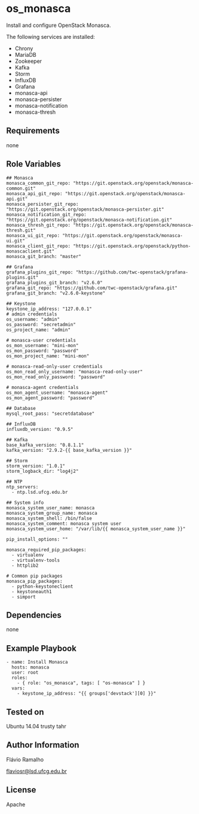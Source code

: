 os_monasca
==========

Install and configure OpenStack Monasca.

The following services are installed:
- Chrony
- MariaDB
- Zookeeper
- Kafka
- Storm
- InfluxDB
- Grafana
- monasca-api
- monasca-persister
- monasca-notification
- monasca-thresh

Requirements
------------

none

Role Variables
--------------

    ## Monasca
    monasca_common_git_repo: "https://git.openstack.org/openstack/monasca-common.git"
    monasca_api_git_repo: "https://git.openstack.org/openstack/monasca-api.git"
    monasca_persister_git_repo: "https://git.openstack.org/openstack/monasca-persister.git"
    monasca_notification_git_repo: "https://git.openstack.org/openstack/monasca-notification.git"
    monasca_thresh_git_repo: "https://git.openstack.org/openstack/monasca-thresh.git"
    monasca_ui_git_repo: "https://git.openstack.org/openstack/monasca-ui.git"
    monasca_client_git_repo: "https://git.openstack.org/openstack/python-monascaclient.git"
    monasca_git_branch: "master"
    
    ## Grafana
    grafana_plugins_git_repo: "https://github.com/twc-openstack/grafana-plugins.git"
    grafana_plugins_git_branch: "v2.6.0"
    grafana_git_repo: "https://github.com/twc-openstack/grafana.git"
    grafana_git_branch: "v2.6.0-keystone"
    
    ## Keystone
    keystone_ip_address: "127.0.0.1"
    # admin credentials
    os_username: "admin"
    os_password: "secretadmin"
    os_project_name: "admin"
    
    # monasca-user credentials
    os_mon_username: "mini-mon"
    os_mon_password: "password"
    os_mon_project_name: "mini-mon"
    
    # monasca-read-only-user credentials
    os_mon_read_only_username: "monasca-read-only-user"
    os_mon_read_only_password: "password" 
    
    # monasca-agent credentials
    os_mon_agent_username: "monasca-agent"
    os_mon_agent_password: "password"
    
    ## Database
    mysql_root_pass: "secretdatabase"
    
    ## InfluxDB
    influxdb_version: "0.9.5"
    
    ## Kafka
    base_kafka_version: "0.8.1.1"
    kafka_version: "2.9.2-{{ base_kafka_version }}"
    
    ## Storm
    storm_version: "1.0.1"
    storm_logback_dir: "log4j2"
    
    ## NTP
    ntp_servers:
      - ntp.lsd.ufcg.edu.br
    
    ## System info
    monasca_system_user_name: monasca
    monasca_system_group_name: monasca
    monasca_system_shell: /bin/false
    monasca_system_comment: monasca system user
    monasca_system_user_home: "/var/lib/{{ monasca_system_user_name }}"
    
    pip_install_options: ""
    
    monasca_required_pip_packages:
      - virtualenv
      - virtualenv-tools
      - httplib2
    
    # Common pip packages
    monasca_pip_packages:
      - python-keystoneclient
      - keystoneauth1
      - simport

Dependencies
------------

none

Example Playbook
----------------

    - name: Install Monasca
      hosts: monasca
      user: root
      roles:
        - { role: "os_monasca", tags: [ "os-monasca" ] }
      vars:
        - keystone_ip_address: "{{ groups['devstack'][0] }}"

Tested on
---------

Ubuntu 14.04 trusty tahr

Author Information
------------------
Flávio Ramalho

flaviosr@lsd.ufcg.edu.br

License
-------
Apache
